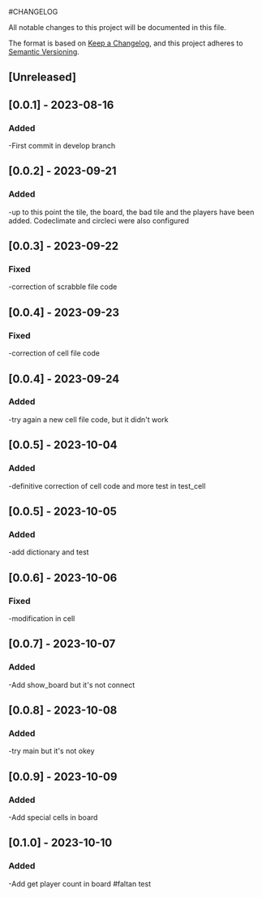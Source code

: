 #CHANGELOG

All notable changes to this project will be documented in this file.

The format is based on [Keep a Changelog](https://keepachangelog.com/en/1.0.0/),
and this project adheres to [Semantic Versioning](https://semver.org/spec/v2.0.0.html).

## [Unreleased]

## [0.0.1] - 2023-08-16

### Added
-First commit in develop branch

## [0.0.2] - 2023-09-21

### Added
-up to this point the tile, the board, the bad tile and the players have been added. Codeclimate and circleci were also configured

## [0.0.3] - 2023-09-22

### Fixed 
-correction of scrabble file code 

## [0.0.4] - 2023-09-23

### Fixed
-correction of cell file code

## [0.0.4] - 2023-09-24

### Added
-try again a new cell file code, but it didn't work 

## [0.0.5] - 2023-10-04

### Added
-definitive correction of cell code and more test in test_cell

## [0.0.5] - 2023-10-05

### Added
-add dictionary and test

## [0.0.6] - 2023-10-06

### Fixed
-modification in cell

## [0.0.7] - 2023-10-07

### Added
-Add show_board but it's not connect

## [0.0.8] - 2023-10-08

### Added
-try main but it's not okey

## [0.0.9] - 2023-10-09

### Added
-Add special cells in board

## [0.1.0] - 2023-10-10

### Added
-Add get player count in board #faltan test

